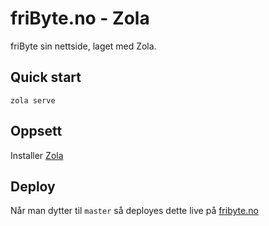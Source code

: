 # friByte.no - Zola

friByte sin nettside, laget med Zola.

## Quick start

```
zola serve
```

## Oppsett

Installer [Zola](https://getzola.org)

## Deploy

Når man dytter til `master` så deployes dette live på [fribyte.no](https://fribyte.no)
